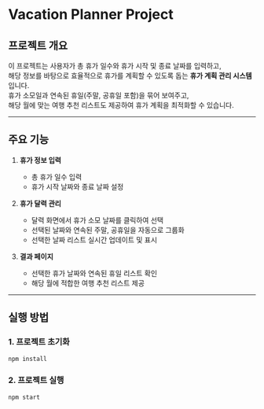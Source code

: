 # Vacation Planner Project

## 프로젝트 개요
이 프로젝트는 사용자가 총 휴가 일수와 휴가 시작 및 종료 날짜를 입력하고,  
해당 정보를 바탕으로 효율적으로 휴가를 계획할 수 있도록 돕는 **휴가 계획 관리 시스템**입니다.  
휴가 소모일과 연속된 휴일(주말, 공휴일 포함)을 묶어 보여주고,  
해당 월에 맞는 여행 추천 리스트도 제공하여 휴가 계획을 최적화할 수 있습니다.

---

## 주요 기능
1. **휴가 정보 입력**  
   - 총 휴가 일수 입력  
   - 휴가 시작 날짜와 종료 날짜 설정

2. **휴가 달력 관리**  
   - 달력 화면에서 휴가 소모 날짜를 클릭하여 선택  
   - 선택된 날짜와 연속된 주말, 공휴일을 자동으로 그룹화  
   - 선택한 날짜 리스트 실시간 업데이트 및 표시

3. **결과 페이지**  
   - 선택한 휴가 날짜와 연속된 휴일 리스트 확인  
   - 해당 월에 적합한 여행 추천 리스트 제공

---

## 실행 방법

### 1. 프로젝트 초기화
```bash
npm install
```

### 2. 프로젝트 실행
```bash
npm start
```


